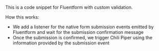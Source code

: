 This is a code snippet for Fluentform with custom validation.

How this works:

- We add a listener for the native form submission events emitted by Fluentform and wait for the submission confirmation message
- Once the submission is confirmed, we trigger Chili Piper using the information provided by the submission event